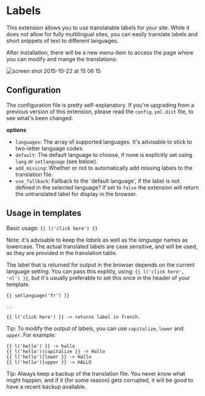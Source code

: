 Labels
======

This extension allows you to use translatable labels for your site. While it
does not allow for fully multilingual sites, you can easily translate labels
and short snippets of text to different languages.

After installation, there will be a new menu-item to access the page where you
can modify and mange the translations:

![screen shot 2015-10-22 at 15 06 15](https://cloud.githubusercontent.com/assets/1833361/10665901/8cb062aa-78ce-11e5-8742-5b1a2e142b6a.png)

Configuration
-------------
The configuration file is pretty self-explanatory. If you're upgrading from a previous version of this extension, please read the `config.yml.dist` file, to see what's been changed.

**options**

 - `languages`: The array of supported languages. It's advisable to stick to two-letter language codes.
 - `default`: The default language to choose, if none is explicitly set using `lang` or `setlanguage` (see below).
- `add_missing`: Whether or not to automatically add missing labels to the translation file.
- `use_fallback`: Fallback to the 'default language', if the label is not defined in the selected language? If set to `false` the extension will return the untranslated label for display in the browser.

Usage in templates
------------------

Basic usage: `{{ l('click here') }}`

Note: it's advisable to keep the _labels_ as well as the _language_ names as lowercase. The actual translated labels are case sensitive, and will be used, as they are provided in the translation table.

The label that is returned for output in the browser depends on the current language setting. You can pass this explitly, using: `{{ l('click here', 'nl') }}`, but it's usually preferable to set this once in the header of your template.

```
{{ setlanguage('fr') }}

..

{{ l('click here') }} -> returns label in french.

```

Tip: To modify the output of labels, you can use `capitalize`, `lower` and `upper`. For example:

```
{{ l('hello') }} -> hallo
{{ l('hello')|capitalize }} -> Hallo
{{ l('hello')|lower }} -> Hallo
{{ l('hello')|upper }} -> HALLO
```

Tip: Always keep a backup of the translation file. You never know what might
happen, and if it (for some reason) gets corrupted, it will be good to have a
recent backup available.

